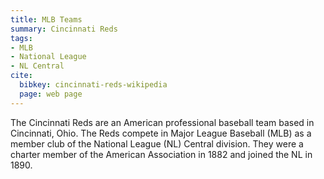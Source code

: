 ```yaml
---
title: MLB Teams
summary: Cincinnati Reds
tags:
- MLB
- National League
- NL Central
cite:
  bibkey: cincinnati-reds-wikipedia
  page: web page
---
```

The Cincinnati Reds are an American professional baseball team based in Cincinnati,
Ohio. The Reds compete in Major League Baseball (MLB) as a member club of the National
League (NL) Central division. They were a charter member of the American Association
in 1882 and joined the NL in 1890.
